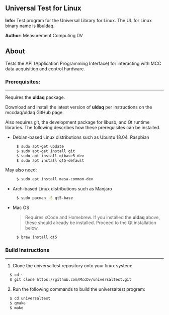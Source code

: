 ## Universal Test for Linux
**Info:** Test program for the Universal Library for Linux. The UL for Linux binary name is libuldaq.

**Author:** Measurement Computing DV

## About
Tests the API (Application Programming Interface) for interacting with MCC data acquisition and control hardware. 

### Prerequisites:
---------------
Requires the **uldaq** package.

Download and install the latest version of **uldaq** per instructions on the mccdaq/uldaq GitHub page.

Also requires git, the development package for libusb, and Qt runtime libraries. 
The following describes how these prerequisites can be installed.
  
  - Debian-based Linux distributions such as Ubuntu 18.04, Raspbian
  
```sh
     $ sudo apt-get update
     $ sudo apt-get install git
     $ sudo apt install qtbase5-dev
     $ sudo apt install qt5-default
```
May also need:
```sh
     $ sudo apt install mesa-common-dev
```

  - Arch-based Linux distributions such as Manjaro
  
```sh
     $ sudo pacman -S qt5-base
```
  - Mac OS
       >Requires xCode and Homebrew. If you installed the **uldaq** above, these should already be installed. Proceed to the Qt installation below.
```sh
     $ brew install qt5
```

### Build Instructions
---------------------

1. Clone the universaltest repository onto your linux system:
 
```sh
  $ cd ~
  $ git clone https://github.com/MccDv/universaltest.git
```
  
2. Run the following commands to build the universaltest program:

```sh
  $ cd universaltest
  $ qmake
  $ make
```


